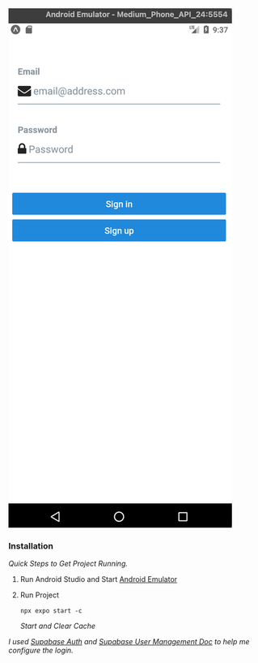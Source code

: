 <td align="center" valign="top"><a href="https://github.com/yycorcino/simple-react-native-navigation/tree/imgs"><img src="https://github.com/yycorcino/simple-react-native-navigation/blob/imgs/login.png"/></a></td>

### Installation

_Quick Steps to Get Project Running._

1. Run Android Studio and Start [Android Emulator](https://developer.android.com/studio/run/emulator)

2. Run Project

   ```
   npx expo start -c
   ```

   _Start and Clear Cache_

_I used [Supabase Auth](https://supabase.com/docs/guides/auth/quickstarts/react-native) and [Supabase User Management Doc](https://supabase.com/docs/guides/getting-started/tutorials/with-expo-react-native) to help me configure the login._
